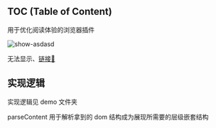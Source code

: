 ## TOC (Table of Content)

用于优化阅读体验的浏览器插件

![show-asdasd](http://picbed.sedationh.cn/show-asdasd.gif)

无法显示、[链接🔗](http://picbed.sedationh.cn/show-asdasd.gi)

## 实现逻辑

实现逻辑见 demo 文件夹

parseContent 用于解析拿到的 dom 结构成为展现所需要的层级嵌套结构

